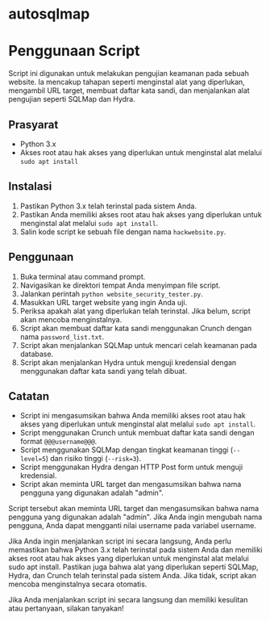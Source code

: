 # autosqlmap

# Penggunaan Script

Script ini digunakan untuk melakukan pengujian keamanan pada sebuah website. Ia mencakup tahapan seperti menginstal alat yang diperlukan, mengambil URL target, membuat daftar kata sandi, dan menjalankan alat pengujian seperti SQLMap dan Hydra.

## Prasyarat
- Python 3.x
- Akses root atau hak akses yang diperlukan untuk menginstal alat melalui `sudo apt install`

## Instalasi
1. Pastikan Python 3.x telah terinstal pada sistem Anda.
2. Pastikan Anda memiliki akses root atau hak akses yang diperlukan untuk menginstal alat melalui `sudo apt install`.
3. Salin kode script ke sebuah file dengan nama `hackwebsite.py`.

## Penggunaan
1. Buka terminal atau command prompt.
2. Navigasikan ke direktori tempat Anda menyimpan file script.
3. Jalankan perintah `python website_security_tester.py`.
4. Masukkan URL target website yang ingin Anda uji.
5. Periksa apakah alat yang diperlukan telah terinstal. Jika belum, script akan mencoba menginstalnya.
6. Script akan membuat daftar kata sandi menggunakan Crunch dengan nama `password_list.txt`.
7. Script akan menjalankan SQLMap untuk mencari celah keamanan pada database.
8. Script akan menjalankan Hydra untuk menguji kredensial dengan menggunakan daftar kata sandi yang telah dibuat.

## Catatan
- Script ini mengasumsikan bahwa Anda memiliki akses root atau hak akses yang diperlukan untuk menginstal alat melalui `sudo apt install`.
- Script menggunakan Crunch untuk membuat daftar kata sandi dengan format `@@@username@@@`.
- Script menggunakan SQLMap dengan tingkat keamanan tinggi (`--level=5`) dan risiko tinggi (`--risk=3`).
- Script menggunakan Hydra dengan HTTP Post form untuk menguji kredensial.
- Script akan meminta URL target dan mengasumsikan bahwa nama pengguna yang digunakan adalah "admin".

Script tersebut akan meminta URL target dan mengasumsikan bahwa nama pengguna yang digunakan adalah "admin". Jika Anda ingin mengubah nama pengguna, Anda dapat mengganti nilai username pada variabel username.

Jika Anda ingin menjalankan script ini secara langsung, Anda perlu memastikan bahwa Python 3.x telah terinstal pada sistem Anda dan memiliki akses root atau hak akses yang diperlukan untuk menginstal alat melalui sudo apt install. Pastikan juga bahwa alat yang diperlukan seperti SQLMap, Hydra, dan Crunch telah terinstal pada sistem Anda. Jika tidak, script akan mencoba menginstalnya secara otomatis.

Jika Anda menjalankan script ini secara langsung dan memiliki kesulitan atau pertanyaan, silakan tanyakan!
